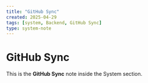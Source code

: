 ```yaml
---
title: "GitHub Sync"
created: 2025-04-29
tags: [system, Backend, GitHub Sync]
type: system-note
---
```


# GitHub Sync

This is the **GitHub Sync** note inside the System section.

